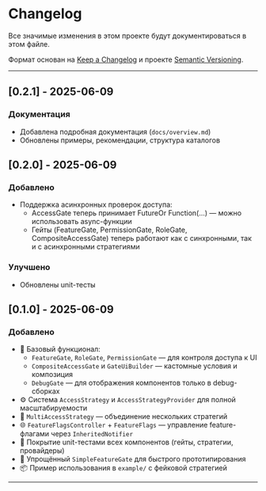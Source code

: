 # Changelog

Все значимые изменения в этом проекте будут документироваться в этом файле.

Формат основан на [Keep a Changelog](https://keepachangelog.com/ru/1.0.0/)
и проекте [Semantic Versioning](https://semver.org/lang/ru/).

---
## [0.2.1] - 2025-06-09

### Документация
- Добавлена подробная документация (`docs/overview.md`)
- Обновлены примеры, рекомендации, структура каталогов

## [0.2.0] - 2025-06-09

### Добавлено
- Поддержка асинхронных проверок доступа:
    - AccessGate<T> теперь принимает FutureOr<bool> Function(...) — можно использовать async-функции
	- Гейты (FeatureGate, PermissionGate, RoleGate, CompositeAccessGate) теперь работают как с синхронными, так и с асинхронными стратегиями

### Улучшено
- Обновлены unit-тесты


## [0.1.0] - 2025-06-09

### Добавлено

- 🎯 Базовый функционал:
  - `FeatureGate`, `RoleGate`, `PermissionGate` — для контроля доступа к UI
  - `CompositeAccessGate` и `GateUiBuilder` — кастомные условия и композиция
  - `DebugGate` — для отображения компонентов только в debug-сборках
- ⚙️ Система `AccessStrategy` и `AccessStrategyProvider` для полной масштабируемости
- 🔌 `MultiAccessStrategy` — объединение нескольких стратегий
- 🌐 `FeatureFlagsController` + `FeatureFlags` — управление feature-флагами через `InheritedNotifier`
- 🧪 Покрытие unit-тестами всех компонентов (гейты, стратегии, провайдеры)
- 🔨 Упрощённый `SimpleFeatureGate` для быстрого прототипирования
- 📦 Пример использования в `example/` с фейковой стратегией

---